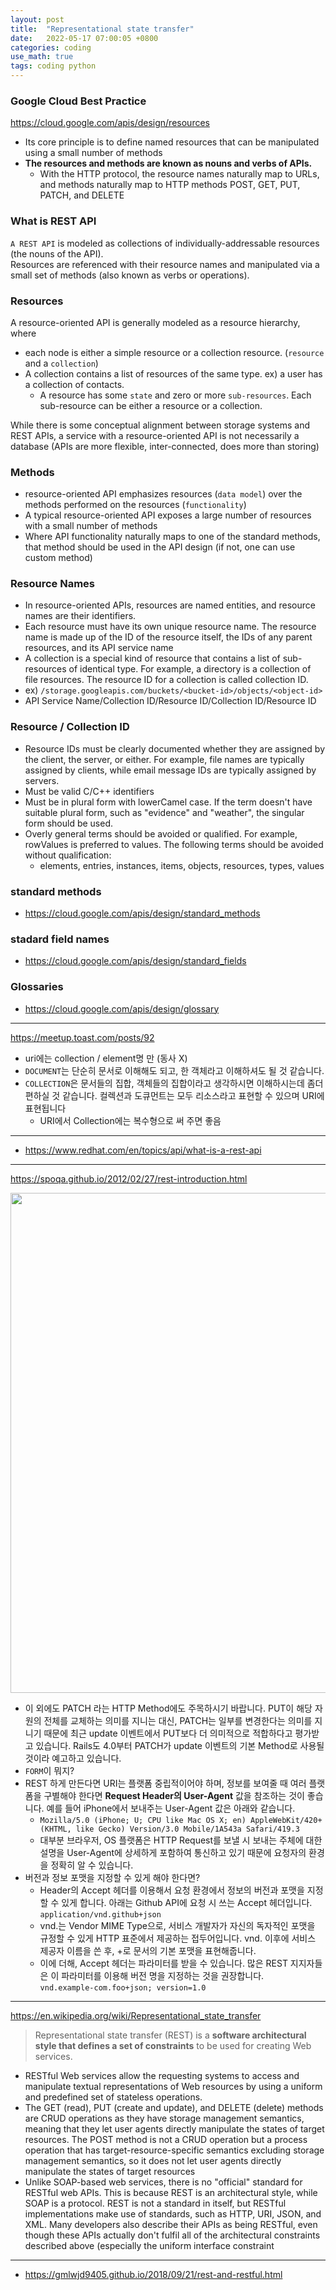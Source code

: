 ```yaml
---
layout: post
title:  "Representational state transfer"
date:   2022-05-17 07:00:05 +0800
categories: coding
use_math: true
tags: coding python
---
```


### Google Cloud Best Practice
<a href="https://cloud.google.com/apis/design/resources" target="_blank">https://cloud.google.com/apis/design/resources</a>
- Its core principle is to define named resources that can be manipulated using a small number of methods
- __The resources and methods are known as nouns and verbs of APIs.__
   - With the HTTP protocol, the resource names naturally map to URLs, and methods naturally map to HTTP methods POST, GET, PUT, PATCH, and DELETE


### What is REST API
`A REST API` is modeled as collections of individually-addressable resources (the nouns of the API).  
Resources are referenced with their resource names and manipulated via a small set of methods (also known as verbs or operations).

### Resources
A resource-oriented API is generally modeled as a resource hierarchy, where
- each node is either a simple resource or a collection resource. (`resource` and a `collection`)
- A collection contains a list of resources of the same type. ex) a user has a collection of contacts.
   - A resource has some `state` and zero or more `sub-resources`. Each sub-resource can be either a resource or a collection.


While there is some conceptual alignment between storage systems and REST APIs, a service with a resource-oriented API is not necessarily a database (APIs are more flexible, inter-connected, does more than storing)


### Methods
-  resource-oriented API emphasizes resources (`data model`) over the methods performed on the resources (`functionality`)
- A typical resource-oriented API exposes a large number of resources with a small number of methods
- Where API functionality naturally maps to one of the standard methods, that method should be used in the API design (if not, one can use custom method)

### Resource Names
- In resource-oriented APIs, resources are named entities, and resource names are their identifiers. 
- Each resource must have its own unique resource name. The resource name is made up of the ID of the resource itself, the IDs of any parent resources, and its API service name
- A collection is a special kind of resource that contains a list of sub-resources of identical type. For example, a directory is a collection of file resources. The resource ID for a collection is called collection ID.
- ex) `/storage.googleapis.com/buckets/<bucket-id>/objects/<object-id>`
- API Service Name/Collection ID/Resource ID/Collection ID/Resource ID

### Resource / Collection ID
- Resource IDs must be clearly documented whether they are assigned by the client, the server, or either. For example, file names are typically assigned by clients, while email message IDs are typically assigned by servers.
- Must be valid C/C++ identifiers
- Must be in plural form with lowerCamel case. If the term doesn't have suitable plural form, such as "evidence" and "weather", the singular form should be used.
- Overly general terms should be avoided or qualified. For example, rowValues is preferred to values. The following terms should be avoided without qualification:
   - elements, entries, instances, items, objects, resources, types, values


### standard methods
- https://cloud.google.com/apis/design/standard_methods

### stadard field names
- https://cloud.google.com/apis/design/standard_fields


### Glossaries
- https://cloud.google.com/apis/design/glossary





*************************************************
<a href="https://meetup.toast.com/posts/92" target="_blank">https://meetup.toast.com/posts/92</a>

- uri에는 collection / element명 만 (동사 X)
- `DOCUMENT`는 단순히 문서로 이해해도 되고, 한 객체라고 이해하셔도 될 것 같습니다. 
- `COLLECTION`은 문서들의 집합, 객체들의 집합이라고 생각하시면 이해하시는데 좀더 편하실 것 같습니다. 컬렉션과 도큐먼트는 모두 리소스라고 표현할 수 있으며 URI에 표현됩니다
  - URI에서 Collection에는 복수형으로 써 주면 좋음
*************************************************

- <a href="https://www.redhat.com/en/topics/api/what-is-a-rest-api" target="_blank">https://www.redhat.com/en/topics/api/what-is-a-rest-api</a>



*************************************************

<a href="https://spoqa.github.io/2012/02/27/rest-introduction.html" target="_blank">https://spoqa.github.io/2012/02/27/rest-introduction.html</a>

<img src="{{site.url}}/images/coding/rest/coll_ele.jpg" width="800">  

- 이 외에도 PATCH 라는 HTTP Method에도 주목하시기 바랍니다. PUT이 해당 자원의 전체를 교체하는 의미를 지니는 대신, PATCH는 일부를 변경한다는 의미를 지니기 때문에 최근 update 이벤트에서 PUT보다 더 의미적으로 적합하다고 평가받고 있습니다. Rails도 4.0부터 PATCH가 update 이벤트의 기본 Method로 사용될 것이라 예고하고 있습니다.
- `FORM`이 뭐지?
- REST 하게 만든다면 URI는 플랫폼 중립적이어야 하며, 정보를 보여줄 때 여러 플랫폼을 구별해야 한다면 __Request Header의 User-Agent__ 값을 참조하는 것이 좋습니다. 예를 들어 iPhone에서 보내주는 User-Agent 값은 아래와 같습니다.
  - `Mozilla/5.0 (iPhone; U; CPU like Mac OS X; en) AppleWebKit/420+ (KHTML, like Gecko) Version/3.0 Mobile/1A543a Safari/419.3`
  - 대부분 브라우저, OS 플랫폼은 HTTP Request를 보낼 시 보내는 주체에 대한 설명을 User-Agent에 상세하게 포함하여 통신하고 있기 때문에 요청자의 환경을 정확히 알 수 있습니다.
- 버전과 정보 포맷을 지정할 수 있게 해야 한다면?
  - Header의 Accept 헤더를 이용해서 요청 환경에서 정보의 버전과 포맷을 지정할 수 있게 합니다. 아래는 Github API에 요청 시 쓰는 Accept 헤더입니다.  
    `application/vnd.github+json`
  - vnd.는 Vendor MIME Type으로, 서비스 개발자가 자신의 독자적인 포맷을 규정할 수 있게 HTTP 표준에서 제공하는 접두어입니다. vnd. 이후에 서비스 제공자 이름을 쓴 후, +로 문서의 기본 포맷을 표현해줍니다.
  - 이에 더해, Accept 헤더는 파라미터를 받을 수 있습니다. 많은 REST 지지자들은 이 파라미터를 이용해 버전 명을 지정하는 것을 권장합니다.  
    `vnd.example-com.foo+json; version=1.0`

*************************************************


<a href="https://en.wikipedia.org/wiki/Representational_state_transfer" target="_blank">https://en.wikipedia.org/wiki/Representational_state_transfer</a>

> Representational state transfer (REST) is a __software architectural style that defines a set of constraints__ to be used for creating Web services.

- RESTful Web services allow the requesting systems to access and manipulate textual representations of Web resources by using a uniform and predefined set of stateless operations.
- The GET (read), PUT (create and update), and DELETE (delete) methods are CRUD operations as they have storage management semantics, meaning that they let user agents directly manipulate the states of target resources. The POST method is not a CRUD operation but a process operation that has target-resource-specific semantics excluding storage management semantics, so it does not let user agents directly manipulate the states of target resources
- Unlike SOAP-based web services, there is no "official" standard for RESTful web APIs. This is because REST is an architectural style, while SOAP is a protocol. REST is not a standard in itself, but RESTful implementations make use of standards, such as HTTP, URI, JSON, and XML. Many developers also describe their APIs as being RESTful, even though these APIs actually don't fulfil all of the architectural constraints described above (especially the uniform interface constraint

********************
- <a href="https://gmlwjd9405.github.io/2018/09/21/rest-and-restful.html" target="_blank">https://gmlwjd9405.github.io/2018/09/21/rest-and-restful.html</a>
